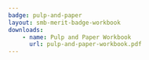 ```yaml
---
badge: pulp-and-paper
layout: smb-merit-badge-workbook
downloads:
    - name: Pulp and Paper Workbook
      url: pulp-and-paper-workbook.pdf
---
```

